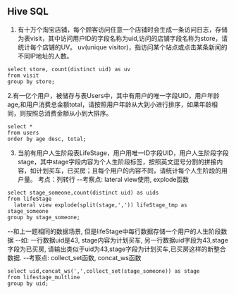 Hive SQL
------------


1. 有十万个淘宝店铺，每个顾客访问任意一个店铺时会生成一条访问日志，存储为表visit，其中访问用户ID的字段名称为uid,访问的店铺字段名称为store，请统计每个店铺的UV。
uv(unique visitor)，指访问某个站点或点击某条新闻的不同IP地址的人数。

```
select store, count(distinct uid) as uv
from visit
group by store;
```

2.有一亿个用户，被储存与表Users中，其中有用户的唯一字段UID，用户年龄age,和用户消费总金额total，请按照用户年龄从大到小进行排序，如果年龄相同，则按照总消费金额从小到大排序。

```
select * 
from users
order by age desc, total;
```


3. 当前有用户人生阶段表LifeStage，用户用唯一ID字段UID，用户人生阶段字段stage，其中stage字段内容为个人生阶段标签，按照英文逗号分割的拼接内容，如计划买车，已买房；且每个用户的内容不同，请统计每个人生阶段的用户量。
考点：列转行
--考察点: lateral view使用, explode函数

```
select stage_someone,count(distinct uid) as uids
from lifeStage
  lateral view explode(split(stage,',')) lifeStage_tmp as stage_someone
group by stage_someone;
```

--和上一题相同的数据场景, 但是lifeStage中每行数据存储一个用户的人生阶段数据
--如: 一行数据uid是43, stage内容为计划买车, 另一行数据uid字段为43,stage字段为已买房, 请输出类似于uid为43,stage字段为计划买车,已买房这样的新整合数据.
--考察点: collect_set函数, concat_ws函数

```
select uid,concat_ws(',',collect_set(stage_someone)) as stage
from lifestage_multline
group by uid;
```
